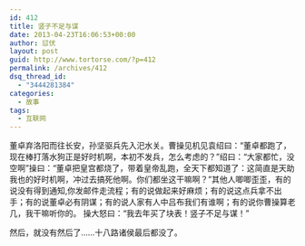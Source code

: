 ```yaml
---
id: 412
title: 竖子不足与谋
date: 2013-04-23T16:06:53+00:00
author: 愆伏
layout: post
guid: http://www.tortorse.com/?p=412
permalink: /archives/412
dsq_thread_id:
  - "3444281384"
categories:
  - 故事
tags:
  - 互联网
---
```

董卓弃洛阳而往长安，孙坚驱兵先入汜水关。曹操见机见袁绍曰：“董卓都跑了，现在棒打落水狗正是好时机啊，本初不发兵，怎么考虑的？”绍曰：“大家都忙，没空啊”操曰：“董卓把皇宫都烧了，带着皇帝乱跑，全天下都知道了：这简直是天助我也的好时机啊，冲过去搞死他啊。你们都坐这干嘛啊？”其他人唧唧歪歪，有的说没有得到通知,你发邮件走流程；有的说做起来好麻烦；有的说这点兵拿不出手；有的说董卓必有阴谋；有的说人家有人中吕布我们有谁啊；有的说你曹操算老几，我干嘛听你的。
操大怒曰：“我去年买了块表！竖子不足与谋！”

然后，就没有然后了……十八路诸侯最后都没了。